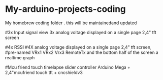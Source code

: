 # My-arduino-projects-coding
My homebrew coding folder . this will be maintainedand updated



#3x Input signal view 
3x analog voltage displayed on a single page 2,4" tft screen

#4x RSSI
#4X analog voltage displayed on a single page 2,4" tft screen, 
#pre-named VRx1 VRx2 Vrx3 RemoteTx and the bottom half of the screen a realtime graph

#Mcu friend touch timelapse slider controller
Arduino Mega + 2,4"mcufriend touch tft + cncshieldv3
